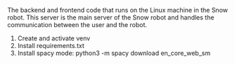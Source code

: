The backend and frontend code that runs on the Linux machine in the Snow robot. This server is the main server of the Snow robot and handles the communication between the user and the robot. 

1. Create and activate venv
2. Install requirements.txt
3. Install spacy mode:
python3 -m spacy download en_core_web_sm


